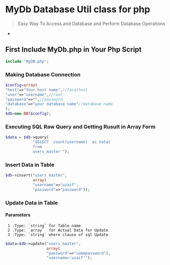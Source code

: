 # MyDb Database Util class for php

> Easy Way To Access and Database and Perform Database Operations

-

## First Include  MyDb.php in Your Php Script

```php
include 'MyDB.php';
```

### Making Database Connection

```php
$config=array(
"host"=>"Your host name",//localhost 
"user"=>"username",//root
"password"=>"",//password
"database"=>"your database name"//database name
);
$db=new DB($config);
```
### Executing SQL Raw Query and Getting Rusult in  Array Form

```php
$data = $db->query(
 			"SELECT  count(username)  as total 
			from
			users_master ");
```

 
### Insert Data in Table 

```php
$db->insert("users_master",
			array(
			"username"=>"uzaif",
			"password"=>"password")); 
```
### Update Data in Table
#### Parameters
	 1 .Type: `string` for Table name
	 2 .Type: `array`  for Actual Data for Update	
	 3 .Type: `string` where clause of sql Update	
	
```php
$data=$db->update("users_master",
				  array(
				  "password"=>"somepassword"),
				  "username='uzaif'");
